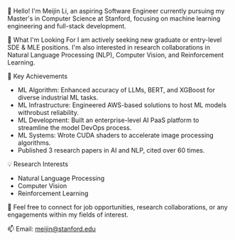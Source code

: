 👋 Hello! I'm Meijin Li, an aspiring Software Engineer currently pursuing my Master's in Computer Science at Stanford, focusing on machine learning engineering and full-stack development.

🎯 What I'm Looking For
I am actively seeking new graduate or entry-level SDE & MLE positions. I'm also interested in research collaborations in Natural Language Processing (NLP), Computer Vision, and Reinforcement Learning.

🌟 Key Achievements
- ML Algorithm: Enhanced accuracy of LLMs, BERT, and XGBoost for diverse industrial ML tasks.
- ML Infrastructure: Engineered AWS-based solutions to host ML models withrobust reliability.
- ML Development: Built an enterprise-level AI PaaS platform to streamline the model DevOps process.
- ML Systems: Wrote CUDA shaders to accelerate image processing algorithms.
- Published 3 research papers in AI and NLP, cited over 60 times.

💡 Research Interests
- Natural Language Processing
- Computer Vision
- Reinforcement Learning

🤝 Feel free to connect for job opportunities, research collaborations, or any engagements within my fields of interest.

📫 Email: meijin@stanford.edu
